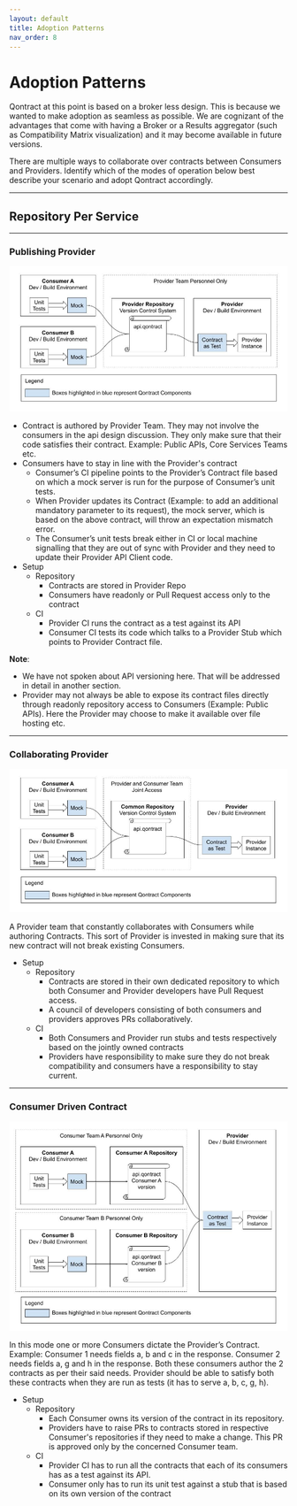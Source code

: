 ```yaml
---
layout: default
title: Adoption Patterns
nav_order: 8
---
```

# Adoption Patterns

Qontract at this point is based on a broker less design. This is because we wanted to make adoption as seamless as possible.
We are cognizant of the advantages that come with having a Broker or a Results aggregator (such as Compatibility Matrix visualization) and it may become available in future versions.

There are multiple ways to collaborate over contracts between Consumers and Providers.
Identify which of the modes of operation below best describe your scenario and adopt Qontract accordingly.

---

## Repository Per Service

---

### Publishing Provider

![](/images/publishing_provider.jpg)

* Contract is authored by Provider Team. They may not involve the consumers in the api design discussion. They only make sure that their code satisfies their contract. Example: Public APIs, Core Services Teams etc.
* Consumers have to stay in line with the Provider's contract
  * Consumer’s CI pipeline points to the Provider’s Contract file based on which a mock server is run for the purpose of Consumer’s unit tests.
  * When Provider updates its Contract (Example: to add an additional mandatory parameter to its request), the mock server, which is based on the above contract, will throw an expectation mismatch error.
  * The Consumer’s unit tests break either in CI or local machine signalling that they are out of sync with Provider and they need to update their Provider API Client code.
* Setup
  * Repository
    * Contracts are stored in Provider Repo
    * Consumers have readonly or Pull Request access only to the contract
  * CI
    * Provider CI runs the contract as a test against its API
    * Consumer CI tests its code which talks to a Provider Stub which points to Provider Contract file.

**Note**:
* We have not spoken about API versioning here. That will be addressed in detail in another section.
* Provider may not always be able to expose its contract files directly through readonly repository access to Consumers (Example: Public APIs). Here the Provider may choose to make it available over file hosting etc.

---

### Collaborating Provider

![](/images/collaborating_provider.jpg)

A Provider team that constantly collaborates with Consumers while authoring Contracts. This sort of Provider is invested in making sure that its new contract will not break existing Consumers.
* Setup
  * Repository
    * Contracts are stored in their own dedicated repository to which both Consumer and Provider developers have Pull Request access.
    * A council of developers consisting of both consumers and providers approves PRs collaboratively.
  * CI
    * Both Consumers and Provider run stubs and tests respectively based on the jointly owned contracts
    * Providers have responsibility to make sure they do not break compatibility and consumers have a responsibility to stay current.

---

### Consumer Driven Contract

![](/images/consumer_driven_contract.jpg)

In this mode one or more Consumers dictate the Provider’s Contract. Example: Consumer 1 needs fields a, b and c in the response. Consumer 2 needs fields a, g and h in the response.
Both these consumers author the 2 contracts as per their said needs. Provider should be able to satisfy both these contracts when they are run as tests (it has to serve a, b, c, g, h).
* Setup
  * Repository
    * Each Consumer owns its version of the contract in its repository.
    * Providers have to raise PRs to contracts stored in respective Consumer's repositories if they need to make a change. This PR is approved only by the concerned Consumer team.
  * CI
    * Provider CI has to run all the contracts that each of its consumers has as a test against its API.
    * Consumer only has to run its unit test against a stub that is based on its own version of the contract

